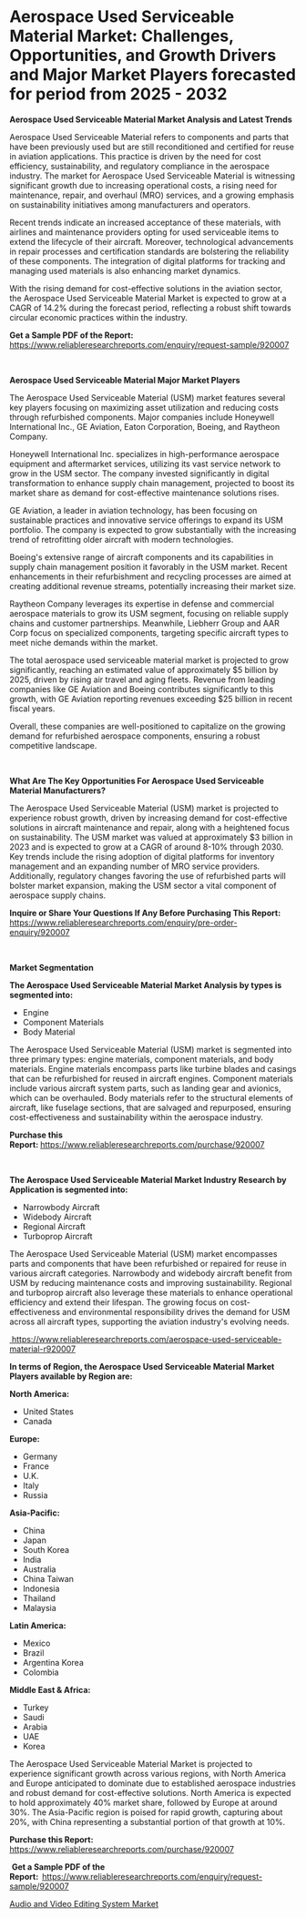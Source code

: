 <p><h1>Aerospace Used Serviceable Material Market: Challenges, Opportunities, and Growth Drivers and Major Market Players forecasted for period from 2025 - 2032</h1></p><p><strong>Aerospace Used Serviceable Material Market Analysis and Latest Trends</strong></p>
<p><p>Aerospace Used Serviceable Material refers to components and parts that have been previously used but are still reconditioned and certified for reuse in aviation applications. This practice is driven by the need for cost efficiency, sustainability, and regulatory compliance in the aerospace industry. The market for Aerospace Used Serviceable Material is witnessing significant growth due to increasing operational costs, a rising need for maintenance, repair, and overhaul (MRO) services, and a growing emphasis on sustainability initiatives among manufacturers and operators.</p><p>Recent trends indicate an increased acceptance of these materials, with airlines and maintenance providers opting for used serviceable items to extend the lifecycle of their aircraft. Moreover, technological advancements in repair processes and certification standards are bolstering the reliability of these components. The integration of digital platforms for tracking and managing used materials is also enhancing market dynamics. </p><p>With the rising demand for cost-effective solutions in the aviation sector, the Aerospace Used Serviceable Material Market is expected to grow at a CAGR of 14.2% during the forecast period, reflecting a robust shift towards circular economic practices within the industry.</p></p>
<p><strong>Get a Sample PDF of the Report:&nbsp;</strong> <a href="https://www.reliableresearchreports.com/enquiry/request-sample/920007?utm_campaign=2245&utm_medium=2&utm_source=Github&utm_content=ia&utm_term=07032025&utm_id=aerospace-used-serviceable-material">https://www.reliableresearchreports.com/enquiry/request-sample/920007</a></p>
<p>&nbsp;</p>
<p><strong>Aerospace Used Serviceable Material Major Market Players</strong></p>
<p><p>The Aerospace Used Serviceable Material (USM) market features several key players focusing on maximizing asset utilization and reducing costs through refurbished components. Major companies include Honeywell International Inc., GE Aviation, Eaton Corporation, Boeing, and Raytheon Company.</p><p>Honeywell International Inc. specializes in high-performance aerospace equipment and aftermarket services, utilizing its vast service network to grow in the USM sector. The company invested significantly in digital transformation to enhance supply chain management, projected to boost its market share as demand for cost-effective maintenance solutions rises.</p><p>GE Aviation, a leader in aviation technology, has been focusing on sustainable practices and innovative service offerings to expand its USM portfolio. The company is expected to grow substantially with the increasing trend of retrofitting older aircraft with modern technologies.</p><p>Boeing's extensive range of aircraft components and its capabilities in supply chain management position it favorably in the USM market. Recent enhancements in their refurbishment and recycling processes are aimed at creating additional revenue streams, potentially increasing their market size.</p><p>Raytheon Company leverages its expertise in defense and commercial aerospace materials to grow its USM segment, focusing on reliable supply chains and customer partnerships. Meanwhile, Liebherr Group and AAR Corp focus on specialized components, targeting specific aircraft types to meet niche demands within the market.</p><p>The total aerospace used serviceable material market is projected to grow significantly, reaching an estimated value of approximately $5 billion by 2025, driven by rising air travel and aging fleets. Revenue from leading companies like GE Aviation and Boeing contributes significantly to this growth, with GE Aviation reporting revenues exceeding $25 billion in recent fiscal years.</p><p>Overall, these companies are well-positioned to capitalize on the growing demand for refurbished aerospace components, ensuring a robust competitive landscape.</p></p>
<p>&nbsp;</p>
<p><strong>What Are The Key Opportunities For Aerospace Used Serviceable Material Manufacturers?</strong></p>
<p><p>The Aerospace Used Serviceable Material (USM) market is projected to experience robust growth, driven by increasing demand for cost-effective solutions in aircraft maintenance and repair, along with a heightened focus on sustainability. The USM market was valued at approximately $3 billion in 2023 and is expected to grow at a CAGR of around 8-10% through 2030. Key trends include the rising adoption of digital platforms for inventory management and an expanding number of MRO service providers. Additionally, regulatory changes favoring the use of refurbished parts will bolster market expansion, making the USM sector a vital component of aerospace supply chains.</p></p>
<p><strong>Inquire or Share Your Questions If Any Before Purchasing This Report:</strong> <a href="https://www.reliableresearchreports.com/enquiry/pre-order-enquiry/920007?utm_campaign=2245&utm_medium=2&utm_source=Github&utm_content=ia&utm_term=07032025&utm_id=aerospace-used-serviceable-material">https://www.reliableresearchreports.com/enquiry/pre-order-enquiry/920007</a></p>
<p>&nbsp;</p>
<p><strong>Market Segmentation</strong></p>
<p><strong>The Aerospace Used Serviceable Material Market Analysis by types is segmented into:</strong></p>
<p><ul><li>Engine</li><li>Component Materials</li><li>Body Material</li></ul></p>
<p><p>The Aerospace Used Serviceable Material (USM) market is segmented into three primary types: engine materials, component materials, and body materials. Engine materials encompass parts like turbine blades and casings that can be refurbished for reused in aircraft engines. Component materials include various aircraft system parts, such as landing gear and avionics, which can be overhauled. Body materials refer to the structural elements of aircraft, like fuselage sections, that are salvaged and repurposed, ensuring cost-effectiveness and sustainability within the aerospace industry.</p></p>
<p><strong>Purchase this Report:&nbsp;</strong><a href="https://www.reliableresearchreports.com/purchase/920007?utm_campaign=2245&utm_medium=2&utm_source=Github&utm_content=ia&utm_term=07032025&utm_id=aerospace-used-serviceable-material">https://www.reliableresearchreports.com/purchase/920007</a></p>
<p>&nbsp;</p>
<p><strong>The Aerospace Used Serviceable Material Market Industry Research by Application is segmented into:</strong></p>
<p><ul><li>Narrowbody Aircraft</li><li>Widebody Aircraft</li><li>Regional Aircraft</li><li>Turboprop Aircraft</li></ul></p>
<p><p>The Aerospace Used Serviceable Material (USM) market encompasses parts and components that have been refurbished or repaired for reuse in various aircraft categories. Narrowbody and widebody aircraft benefit from USM by reducing maintenance costs and improving sustainability. Regional and turboprop aircraft also leverage these materials to enhance operational efficiency and extend their lifespan. The growing focus on cost-effectiveness and environmental responsibility drives the demand for USM across all aircraft types, supporting the aviation industry's evolving needs.</p></p>
<p><a href="https://www.reliableresearchreports.com/aerospace-used-serviceable-material-r920007?utm_campaign=2245&utm_medium=2&utm_source=Github&utm_content=ia&utm_term=07032025&utm_id=aerospace-used-serviceable-material">&nbsp;https://www.reliableresearchreports.com/aerospace-used-serviceable-material-r920007</a></p>
<p><strong>In terms of Region, the Aerospace Used Serviceable Material Market Players available by Region are:</strong></p>
<p>
    <p> <strong> North America: </strong>
        <ul>
            <li>United States</li>
            <li>Canada</li>
        </ul>
        </p> 
    <p> <strong> Europe: </strong>
        <ul>
            <li>Germany</li>
            <li>France</li>
            <li>U.K.</li>
            <li>Italy</li>
            <li>Russia</li>
        </ul>
        </p> 
    <p> <strong> Asia-Pacific: </strong>
        <ul>
            <li>China</li>
            <li>Japan</li>
            <li>South Korea</li>
            <li>India</li>
            <li>Australia</li>
            <li>China Taiwan</li>
            <li>Indonesia</li>
            <li>Thailand</li>
            <li>Malaysia</li>
        </ul>
        </p> 
    <p> <strong> Latin America: </strong>
        <ul>
            <li>Mexico</li>
            <li>Brazil</li>
            <li>Argentina Korea</li>
            <li>Colombia</li>
        </ul>
        </p> 
    <p> <strong> Middle East & Africa: </strong>
        <ul>
            <li>Turkey</li>
            <li>Saudi</li>
            <li>Arabia</li>
            <li>UAE</li>
            <li>Korea</li>
        </ul>
    </p>
    </p>
<p><p>The Aerospace Used Serviceable Material Market is projected to experience significant growth across various regions, with North America and Europe anticipated to dominate due to established aerospace industries and robust demand for cost-effective solutions. North America is expected to hold approximately 40% market share, followed by Europe at around 30%. The Asia-Pacific region is poised for rapid growth, capturing about 20%, with China representing a substantial portion of that growth at 10%.</p></p>
<p><strong>Purchase this Report: </strong><a href="https://www.reliableresearchreports.com/purchase/920007?utm_campaign=2245&utm_medium=2&utm_source=Github&utm_content=ia&utm_term=07032025&utm_id=aerospace-used-serviceable-material">https://www.reliableresearchreports.com/purchase/920007</a></p>
<p>&nbsp;<strong>Get a Sample PDF of the Report:&nbsp;&nbsp;</strong><a href="https://www.reliableresearchreports.com/enquiry/request-sample/920007?utm_campaign=2245&utm_medium=2&utm_source=Github&utm_content=ia&utm_term=07032025&utm_id=aerospace-used-serviceable-material">https://www.reliableresearchreports.com/enquiry/request-sample/920007</a></p>
<p><strong></strong></p>
<p><p><a href="https://github.com/LilianFaulkner65/Market-Research-Report-List-1/blob/main/audio-and-video-editing-system-market.md?utm_campaign=2245&utm_medium=2&utm_source=Github&utm_content=ia&utm_term=07032025&utm_id=aerospace-used-serviceable-material">Audio and Video Editing System Market</a></p></p>